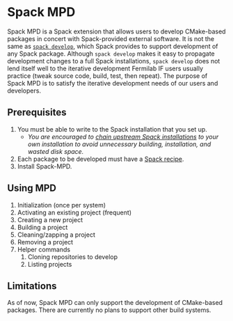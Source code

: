 # Spack MPD

Spack MPD is a Spack extension that allows users to develop CMake-based packages in concert with Spack-provided external software.  It is not the same as [`spack develop`](https://spack.readthedocs.io/en/latest/environments.html#developing-packages-in-a-spack-environment), which Spack provides to support development of any Spack package.  Although `spack develop` makes it easy to propagate development changes to a full Spack installations, `spack develop` does not lend itself well to the iterative development Fermilab IF users usually practice (tweak source code, build, test, then repeat).  The purpose of Spack MPD is to satisfy the iterative development needs of our users and developers.

## Prerequisites

1. You must be able to write to the Spack installation that you set up.
    - _You are encouraged to [chain upstream Spack installations](https://spack.readthedocs.io/en/latest/chain.html) to your own installation to avoid unnecessary building, installation, and wasted disk space._
2. Each package to be developed must have a [Spack recipe](https://spack.readthedocs.io/en/latest/packaging_guide.html).
3. Install Spack-MPD.

## Using MPD

1. Initialization (once per system)
2. Activating an existing project (frequent)
3. Creating a new project
4. Building a project
5. Cleaning/zapping a project
6. Removing a project
7. Helper commands
   1. Cloning repositories to develop
   2. Listing projects

## Limitations

As of now, Spack MPD can only support the development of CMake-based packages.  There are currently no plans to support other build systems.
